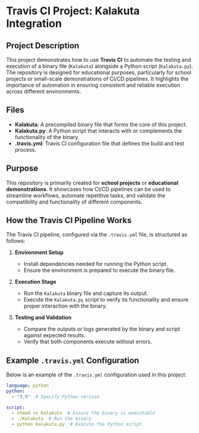 # Travis CI Project: Kalakuta Integration  

## Project Description  
This project demonstrates how to use **Travis CI** to automate the testing and execution of a binary file (`Kalakuta`) alongside a Python script (`Kalakuta.py`). The repository is designed for educational purposes, particularly for school projects or small-scale demonstrations of CI/CD pipelines. It highlights the importance of automation in ensuring consistent and reliable execution across different environments.  

## Files  
- **Kalakuta**: A precompiled binary file that forms the core of this project.  
- **Kalakuta.py**: A Python script that interacts with or complements the functionality of the binary.  
- **.travis.yml**: Travis CI configuration file that defines the build and test process.  

## Purpose  
This repository is primarily created for **school projects** or **educational demonstrations**. It showcases how CI/CD pipelines can be used to streamline workflows, automate repetitive tasks, and validate the compatibility and functionality of different components.  

## How the Travis CI Pipeline Works  

The Travis CI pipeline, configured via the `.travis.yml` file, is structured as follows:  

1. **Environment Setup**  
   - Install dependencies needed for running the Python script.  
   - Ensure the environment is prepared to execute the binary file.  

2. **Execution Stage**  
   - Run the `Kalakuta` binary file and capture its output.  
   - Execute the `Kalakuta.py` script to verify its functionality and ensure proper interaction with the binary.  

3. **Testing and Validation**  
   - Compare the outputs or logs generated by the binary and script against expected results.  
   - Verify that both components execute without errors.  

## Example `.travis.yml` Configuration  
Below is an example of the `.travis.yml` configuration used in this project:  

```yaml
language: python
python:
  - "3.9"  # Specify Python version

script:
  - chmod +x Kalakuta  # Ensure the binary is executable
  - ./Kalakuta  # Run the binary
  - python Kalakuta.py  # Execute the Python script